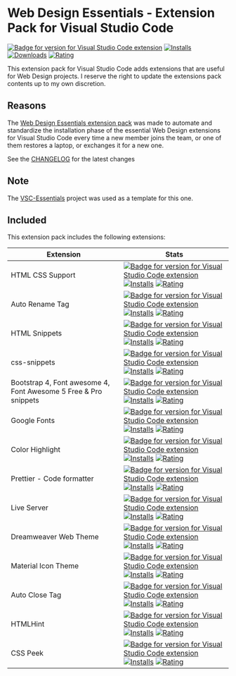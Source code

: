 # Web Design Essentials - Extension Pack for Visual Studio Code

[![Badge for version for Visual Studio Code extension](https://vsmarketplacebadge.apphb.com/version-short/Gydunhn.web-design-essentials.svg?color=blue&style=?style=for-the-badge&logo=visual-studio-code)](https://marketplace.visualstudio.com/items?itemName=Gydunhn.web-design-essentials) [![Installs](https://vsmarketplacebadge.apphb.com/installs-short/Gydunhn.web-design-essentials.svg?color=blue&style=flat-square)](https://marketplace.visualstudio.com/items?itemName=Gydunhn.web-design-essentials) [![Downloads](https://vsmarketplacebadge.apphb.com/downloads-short/Gydunhn.web-design-essentials.svg?color=blue&style=flat-square)](https://marketplace.visualstudio.com/items?itemName=Gydunhn.web-design-essentials) [![Rating](https://vsmarketplacebadge.apphb.com/rating-short/Gydunhn.web-design-essentials.svg?color=blue&style=flat-square)](https://marketplace.visualstudio.com/items?itemName=Gydunhn.web-design-essentials)

This extension pack for Visual Studio Code adds extensions that are useful for Web Design projects. I reserve the right to update the extensions pack contents up to my own discretion.

## Reasons

The [Web Design Essentials extension pack] was made to automate and standardize the installation phase of the essential Web Design extensions for Visual Studio Code every time a new member joins the team, or one of them restores a laptop, or exchanges it for a new one.

See the [CHANGELOG](CHANGELOG.md) for the latest changes

## Note

The [VSC-Essentials] project was used as a template for this one.

## Included

This extension pack includes the following extensions:

| Extension                                                       | Stats                                                                                                                                                                                                                                                                                                                                                                                                                                                                                                                                                                                                                                                                                                                                            |
|-----------------------------------------------------------------|--------------------------------------------------------------------------------------------------------------------------------------------------------------------------------------------------------------------------------------------------------------------------------------------------------------------------------------------------------------------------------------------------------------------------------------------------------------------------------------------------------------------------------------------------------------------------------------------------------------------------------------------------------------------------------------------------------------------------------------------------|
| HTML CSS Support                                                | [![Badge for version for Visual Studio Code extension](https://vsmarketplacebadge.apphb.com/version-short/ecmel.vscode-html-css.svg?color=blue&style=?style=for-the-badge&logo=visual-studio-code)](https://marketplace.visualstudio.com/items?itemName=ecmel.vscode-html-css) [![Installs](https://vsmarketplacebadge.apphb.com/installs-short/ecmel.vscode-html-css.svg?color=blue&style=flat-square)](https://marketplace.visualstudio.com/items?itemName=ecmel.vscode-html-css) [![Rating](https://vsmarketplacebadge.apphb.com/rating-short/ecmel.vscode-html-css.svg?color=blue&style=flat-square)](https://marketplace.visualstudio.com/items?itemName=ecmel.vscode-html-css)                                                             |
| Auto Rename Tag                                                 | [![Badge for version for Visual Studio Code extension](https://vsmarketplacebadge.apphb.com/version-short/formulahendry.auto-rename-tag.svg?color=blue&style=?style=for-the-badge&logo=visual-studio-code)](https://marketplace.visualstudio.com/items?itemName=formulahendry.auto-rename-tag) [![Installs](https://vsmarketplacebadge.apphb.com/installs-short/formulahendry.auto-rename-tag.svg?color=blue&style=flat-square)](https://marketplace.visualstudio.com/items?itemName=formulahendry.auto-rename-tag) [![Rating](https://vsmarketplacebadge.apphb.com/rating-short/formulahendry.auto-rename-tag.svg?color=blue&style=flat-square)](https://marketplace.visualstudio.com/items?itemName=formulahendry.auto-rename-tag)             |
| HTML Snippets                                                   | [![Badge for version for Visual Studio Code extension](https://vsmarketplacebadge.apphb.com/version-short/abusaidm.html-snippets.svg?color=blue&style=?style=for-the-badge&logo=visual-studio-code)](https://marketplace.visualstudio.com/items?itemName=abusaidm.html-snippets) [![Installs](https://vsmarketplacebadge.apphb.com/installs-short/abusaidm.html-snippets.svg?color=blue&style=flat-square)](https://marketplace.visualstudio.com/items?itemName=abusaidm.html-snippets) [![Rating](https://vsmarketplacebadge.apphb.com/rating-short/abusaidm.html-snippets.svg?color=blue&style=flat-square)](https://marketplace.visualstudio.com/items?itemName=abusaidm.html-snippets)                                                       |
| css-snippets                                                    | [![Badge for version for Visual Studio Code extension](https://vsmarketplacebadge.apphb.com/version-short/joy-yu.css-snippets.svg?color=blue&style=?style=for-the-badge&logo=visual-studio-code)](https://marketplace.visualstudio.com/items?itemName=joy-yu.css-snippets) [![Installs](https://vsmarketplacebadge.apphb.com/installs-short/joy-yu.css-snippets.svg?color=blue&style=flat-square)](https://marketplace.visualstudio.com/items?itemName=joy-yu.css-snippets) [![Rating](https://vsmarketplacebadge.apphb.com/rating-short/joy-yu.css-snippets.svg?color=blue&style=flat-square)](https://marketplace.visualstudio.com/items?itemName=joy-yu.css-snippets)                                                                         |
| Bootstrap 4, Font awesome 4, Font Awesome 5 Free & Pro snippets | [![Badge for version for Visual Studio Code extension](https://vsmarketplacebadge.apphb.com/version-short/thekalinga.bootstrap4-vscode.svg?color=blue&style=?style=for-the-badge&logo=visual-studio-code)](https://marketplace.visualstudio.com/items?itemName=thekalinga.bootstrap4-vscode) [![Installs](https://vsmarketplacebadge.apphb.com/installs-short/thekalinga.bootstrap4-vscode.svg?color=blue&style=flat-square)](https://marketplace.visualstudio.com/items?itemName=thekalinga.bootstrap4-vscode) [![Rating](https://vsmarketplacebadge.apphb.com/rating-short/thekalinga.bootstrap4-vscode.svg?color=blue&style=flat-square)](https://marketplace.visualstudio.com/items?itemName=thekalinga.bootstrap4-vscode)                   |
| Google Fonts                                                    | [![Badge for version for Visual Studio Code extension](https://vsmarketplacebadge.apphb.com/version-short/lior-chamla.google-fonts.svg?color=blue&style=?style=for-the-badge&logo=visual-studio-code)](https://marketplace.visualstudio.com/items?itemName=lior-chamla.google-fonts) [![Installs](https://vsmarketplacebadge.apphb.com/installs-short/lior-chamla.google-fonts.svg?color=blue&style=flat-square)](https://marketplace.visualstudio.com/items?itemName=lior-chamla.google-fonts) [![Rating](https://vsmarketplacebadge.apphb.com/rating-short/lior-chamla.google-fonts.svg?color=blue&style=flat-square)](https://marketplace.visualstudio.com/items?itemName=lior-chamla.google-fonts)                                           |
| Color Highlight                                                 | [![Badge for version for Visual Studio Code extension](https://vsmarketplacebadge.apphb.com/version-short/naumovs.color-highlight.svg?color=blue&style=?style=for-the-badge&logo=visual-studio-code)](https://marketplace.visualstudio.com/items?itemName=naumovs.color-highlight) [![Installs](https://vsmarketplacebadge.apphb.com/installs-short/naumovs.color-highlight.svg?color=blue&style=flat-square)](https://marketplace.visualstudio.com/items?itemName=naumovs.color-highlight) [![Rating](https://vsmarketplacebadge.apphb.com/rating-short/naumovs.color-highlight.svg?color=blue&style=flat-square)](https://marketplace.visualstudio.com/items?itemName=naumovs.color-highlight)                                                 |
| Prettier - Code formatter                                       | [![Badge for version for Visual Studio Code extension](https://vsmarketplacebadge.apphb.com/version-short/esbenp.prettier-vscode.svg?color=blue&style=?style=for-the-badge&logo=visual-studio-code)](https://marketplace.visualstudio.com/items?itemName=esbenp.prettier-vscode) [![Installs](https://vsmarketplacebadge.apphb.com/installs-short/esbenp.prettier-vscode.svg?color=blue&style=flat-square)](https://marketplace.visualstudio.com/items?itemName=esbenp.prettier-vscode) [![Rating](https://vsmarketplacebadge.apphb.com/rating-short/esbenp.prettier-vscode.svg?color=blue&style=flat-square)](https://marketplace.visualstudio.com/items?itemName=esbenp.prettier-vscode)                                                       |
| Live Server                                                     | [![Badge for version for Visual Studio Code extension](https://vsmarketplacebadge.apphb.com/version-short/ritwickdey.LiveServer.svg?color=blue&style=?style=for-the-badge&logo=visual-studio-code)](https://marketplace.visualstudio.com/items?itemName=ritwickdey.LiveServer) [![Installs](https://vsmarketplacebadge.apphb.com/installs-short/ritwickdey.LiveServer.svg?color=blue&style=flat-square)](https://marketplace.visualstudio.com/items?itemName=ritwickdey.LiveServer) [![Rating](https://vsmarketplacebadge.apphb.com/rating-short/ritwickdey.LiveServer.svg?color=blue&style=flat-square)](https://marketplace.visualstudio.com/items?itemName=ritwickdey.LiveServer)                                                             |
| Dreamweaver Web Theme                                           | [![Badge for version for Visual Studio Code extension](https://vsmarketplacebadge.apphb.com/version-short/Persephona.theme-dreamweaverweb.svg?color=blue&style=?style=for-the-badge&logo=visual-studio-code)](https://marketplace.visualstudio.com/items?itemName=Persephona.theme-dreamweaverweb) [![Installs](https://vsmarketplacebadge.apphb.com/installs-short/Persephona.theme-dreamweaverweb.svg?color=blue&style=flat-square)](https://marketplace.visualstudio.com/items?itemName=Persephona.theme-dreamweaverweb) [![Rating](https://vsmarketplacebadge.apphb.com/rating-short/Persephona.theme-dreamweaverweb.svg?color=blue&style=flat-square)](https://marketplace.visualstudio.com/items?itemName=Persephona.theme-dreamweaverweb) |
| Material Icon Theme                                             | [![Badge for version for Visual Studio Code extension](https://vsmarketplacebadge.apphb.com/version-short/PKief.material-icon-theme.svg?color=blue&style=?style=for-the-badge&logo=visual-studio-code)](https://marketplace.visualstudio.com/items?itemName=PKief.material-icon-theme) [![Installs](https://vsmarketplacebadge.apphb.com/installs-short/PKief.material-icon-theme.svg?color=blue&style=flat-square)](https://marketplace.visualstudio.com/items?itemName=PKief.material-icon-theme) [![Rating](https://vsmarketplacebadge.apphb.com/rating-short/PKief.material-icon-theme.svg?color=blue&style=flat-square)](https://marketplace.visualstudio.com/items?itemName=PKief.material-icon-theme)                                     |
| Auto Close Tag                                                  | [![Badge for version for Visual Studio Code extension](https://vsmarketplacebadge.apphb.com/version-short/formulahendry.auto-close-tag.svg?color=blue&style=?style=for-the-badge&logo=visual-studio-code)](https://marketplace.visualstudio.com/items?itemName=formulahendry.auto-close-tag) [![Installs](https://vsmarketplacebadge.apphb.com/installs-short/formulahendry.auto-close-tag.svg?color=blue&style=flat-square)](https://marketplace.visualstudio.com/items?itemName=formulahendry.auto-close-tag) [![Rating](https://vsmarketplacebadge.apphb.com/rating-short/formulahendry.auto-close-tag.svg?color=blue&style=flat-square)](https://marketplace.visualstudio.com/items?itemName=formulahendry.auto-close-tag)                   |
| HTMLHint                                                        | [![Badge for version for Visual Studio Code extension](https://vsmarketplacebadge.apphb.com/version-short/mkaufman.HTMLHint.svg?color=blue&style=?style=for-the-badge&logo=visual-studio-code)](https://marketplace.visualstudio.com/items?itemName=mkaufman.HTMLHint) [![Installs](https://vsmarketplacebadge.apphb.com/installs-short/mkaufman.HTMLHint.svg?color=blue&style=flat-square)](https://marketplace.visualstudio.com/items?itemName=mkaufman.HTMLHint) [![Rating](https://vsmarketplacebadge.apphb.com/rating-short/mkaufman.HTMLHint.svg?color=blue&style=flat-square)](https://marketplace.visualstudio.com/items?itemName=mkaufman.HTMLHint)                                                                                     |
| CSS Peek                                                        | [![Badge for version for Visual Studio Code extension](https://vsmarketplacebadge.apphb.com/version-short/pranaygp.vscode-css-peek.svg?color=blue&style=?style=for-the-badge&logo=visual-studio-code)](https://marketplace.visualstudio.com/items?itemName=pranaygp.vscode-css-peek) [![Installs](https://vsmarketplacebadge.apphb.com/installs-short/pranaygp.vscode-css-peek.svg?color=blue&style=flat-square)](https://marketplace.visualstudio.com/items?itemName=pranaygp.vscode-css-peek) [![Rating](https://vsmarketplacebadge.apphb.com/rating-short/pranaygp.vscode-css-peek.svg?color=blue&style=flat-square)](https://marketplace.visualstudio.com/items?itemName=pranaygp.vscode-css-peek)                                           |

[VSC-Essentials]: https://github.com/Gydunhn/VSC-Essentials
[Web Design Essentials extension pack]: https://marketplace.visualstudio.com/items?itemName=Gydunhn.web-design-essentials
